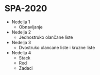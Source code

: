 # SPA-2020

- Nedelja 1
  - Obnavljanje
- Nedelja 2
  - Jednostruko olančane liste
- Nedelja 3
  - Dvostruko olancane liste i kruzne liste
- Nedelja 4
  - Stack
  - Red
  - Zadaci
